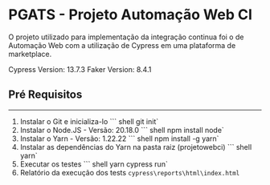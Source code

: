 
# PGATS - Projeto Automação Web CI

O projeto utilizado para implementação da integração continua foi o de Automação Web com a utilização de Cypress em uma plataforma de marketplace.

Cypress  Version: 13.7.3
Faker Version: 8.4.1

## Pré Requisitos 
-------------------------------------------------------

01. Instalar o Git e inicializa-lo
    ``` shell git init`
02. Instalar o Node.JS - Versão: 20.18.0
    ``` shell npm install node`
03. Instalar o Yarn - Versão: 1.22.22
    ``` shell npm install -g yarn`
04. Instalar as dependências do Yarn na pasta raiz (projetowebci)
    ``` shell yarn`
05. Executar os testes 
    ``` shell yarn cypress run` 
06. Relatório da execução dos tests `cypress\reports\html\index.html` 
